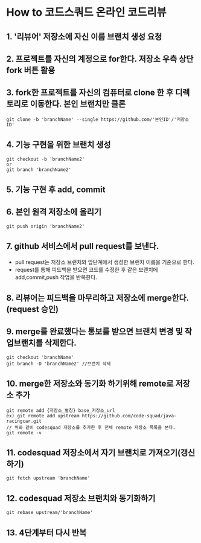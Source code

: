 # How to 코드스쿼드 온라인 코드리뷰

## 1. '리뷰어' 저장소에 자신 이름 브랜치 생성 요청
## 2. 프로젝트를 자신의 계정으로 for한다. 저장소 우측 상단 fork 버튼 활용
## 3. fork한 프로젝트를 자신의 컴퓨터로 clone 한 후 디렉토리로 이동한다. **본인 브랜치만 클론**
~~~
git clone -b 'branchName' --single https://github.com/'본인ID'/'저장소 ID'
~~~
## 4. 기능 구현을 위한 브랜치 생성
~~~
git checkout -b 'branchName2'
or
git branch 'branchName2'
~~~
## 5. 기능 구현 후 add, commit
## 6. 본인 원격 저장소에 올리기
~~~
git push origin 'branchName2'
~~~
## 7. github 서비스에서 pull request를 보낸다.
- pull request는 저장소 브랜치와 앞단계에서 생성한 브랜치 이름을 기준으로 한다.
- request를 통해 피드백을 받으면 코드를 수정한 후 같은 브랜치에 add,commit,push 작업을 반복한다.
## 8. 리뷰어는 피드백을 마무리하고 저장소에 merge한다.(request 승인)
## 9. merge를 완료했다는 통보를 받으면 브랜치 변경 및 작업브랜치를 삭제한다.
~~~
git checkout 'branchName'
git branch -D 'branchName2' //브랜치 삭제
~~~
## 10. merge한 저장소와 동기화 하기위해 remote로 저장소 추가
~~~
git remote add {저장소_별칭} base_저장소_url
ex) git remote add upstream https://github.com/code-squad/java-racingcar.git
// 위와 같이 codesquad 저장소를 추가한 후 전체 remote 저장소 목록을 본다.
git remote -v
~~~
## 11. codesquad 저장소에서 자기 브랜치로 가져오기(갱신하기)
~~~
git fetch upstream 'branchName'
~~~
## 12. codesquad 저장소 브랜치와 동기화하기
~~~
git rebase upstream/'branchName'
~~~
## 13. 4단계부터 다시 반복

